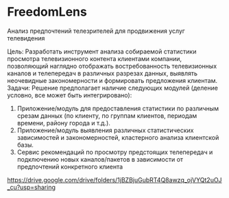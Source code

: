 # FreedomLens

Анализ предпочтений телезрителей для продвижения услуг
телевидения

Цель:
Разработать инструмент анализа собираемой статистики просмотра телевизионного контента
клиентами компании, позволяющий наглядно отображать востребованность телевизионных каналов и
телепередач в различных разрезах данных, выявлять неочевидные закономерности и формировать
предложения клиентам.
Задачи:
Решение предполагает наличие следующих модулей (деление условно, все может быть интегрировано):
1. Приложение/модуль для предоставления статистики по различным срезам данных (по клиенту, по
группам клиентов, периодам времени, району города и т.д.).
2. Приложение/модуль выявления различных статистических зависимостей и закономерностей,
кластерного анализа клиентской базы.
3. Сервис рекомендаций по просмотру предстоящих телепередач и подключению новых
каналов/пакетов в зависимости от предпочтений конкретного клиента

https://drive.google.com/drive/folders/1jBZBjuGubRT4Q8awzq_ojVYQt2uOJ_cu?usp=sharing
